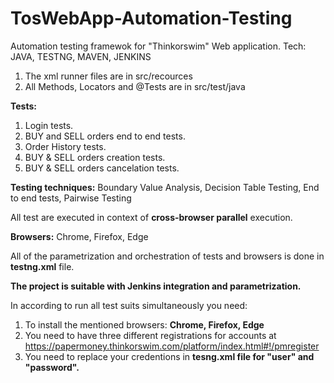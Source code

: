 # TosWebApp-Automation-Testing
Automation testing framewok for "Thinkorswim" Web application. Tech: JAVA, TESTNG, MAVEN, JENKINS

1. The xml runner files are in src/recources
2. All Methods, Locators and @Tests are in src/test/java

**Tests:**
1. Login tests.
2. BUY and SELL orders end to end tests.
3. Order History tests.
4. BUY & SELL orders creation tests.
5. BUY & SELL orders cancelation tests.

**Testing techniques:** Boundary Value Analysis, Decision Table Testing, End to end tests, Pairwise Testing

All test are executed in context of **cross-browser parallel** execution.

**Browsers:** Chrome, Firefox, Edge

All of the parametrization and orchestration of tests and browsers is done in **testng.xml** file.

**The project is suitable with **Jenkins** integration and parametrization.**

In according to run all test suits simultaneously you need: 
1. To install the mentioned browsers: **Chrome, Firefox, Edge**
2. You need to have three different registrations for accounts at https://papermoney.thinkorswim.com/platform/index.html#!/pmregister
3. You need to replace your credentions in **tesng.xml file for "user" and "password".**

